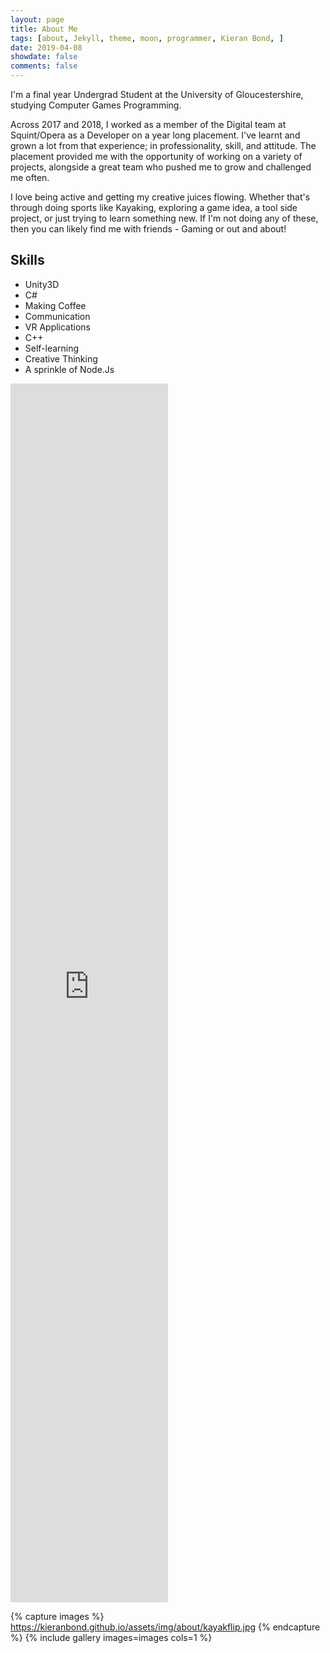 ```yaml
---
layout: page
title: About Me
tags: [about, Jekyll, theme, moon, programmer, Kieran Bond, ]
date: 2019-04-08
showdate: false
comments: false
---
```

    
I'm a final year Undergrad Student at the University of Gloucestershire, studying Computer Games Programming.

Across 2017 and 2018, I worked as a member of the Digital team at Squint/Opera as a Developer on a year long placement. I've learnt and grown a lot from that experience; in professionality, skill, and attitude. The placement provided me with the opportunity of working on a variety of projects, alongside a great team who pushed me to grow and challenged me often.

I love being active and getting my creative juices flowing. Whether that's through doing sports like Kayaking, exploring a game idea, a tool side project, or just trying to learn something new. If I'm not doing any of these, then you can likely find me with friends - Gaming or out and about!

## Skills
* Unity3D
* C#
* Making Coffee
* Communication
* VR Applications
* C++
* Self-learning
* Creative Thinking
* A sprinkle of Node.Js

<iframe width="50%" height="50%" style="border:none;" src="https://drive.google.com/file/d/1-6B_-nGjP_0rsTYj-nyVIe6JPB2gZAJz/preview"></iframe>

{% capture images %}
	https://kieranbond.github.io/assets/img/about/kayakflip.jpg
{% endcapture %}
{% include gallery images=images cols=1 %}
